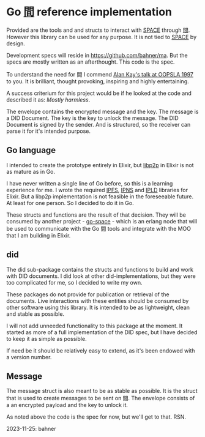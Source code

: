 Go [間] reference implementation
===

Provided are the tools and and structs to interact with [SPACE] through [間]. However this library can be used for any purpose. It is not tied to [SPACE] by design.

Development specs will reside in <https://github.com/bahner/ma>. But the specs are mostly written as an afterthought. This code is the spec.

To understand the need for 間 I commend [Alan Kay's talk at OOPSLA 1997][kayma] to you. It is brilliant, thought provoking, inspiring and highly entertaining.

A success criterium for this project would be if he looked at the code and described it as: *Mostly harmless*.

The envelope contains the encrypted message and the key. The message is a DID Document. The key is the key to unlock the message. The DID Document is signed by the sender. And is structured, so the receiver can parse it for it's intended purpose.

Go language
---

I intended to create the prototype entirely in Elixir, but [libp2p] in Elixir is not as mature as in Go.

I have never written a single line of Go before, so this is a learning experience for me. I wrote the required [IPFS][exipfs], [IPNS][exipns] and [IPLD][exipld] libraries for Elixir. But a libp2p implementation is not feasible in the foreseeable future. At least for one person. So I decided to do it in Go.

These structs and functions are the result of that decision. They will be consumed by another project - [go-space] - which is an erlang node that will be used to communicate with the Go 間 tools and integrate with the MOO that I am building in Elixir.

did
---

The did sub-package contains the structs and functions to build and work with DID documents. I did look at other did-implementations, but they were too complicated for me, so I decided to write my own.

These packages do not provide for publication or retrieval of the documents. Live interactions with these entities should be consumed by other software using this library. It is intended to be as lightweight, clean and stable as possible.

I will not add unneeded functionality to this package at the moment. It started as more of a full
implementation of the DID spec, but I have decided to keep it as simple as possible.

If need be it should be relatively easy to extend, as it's been endowed with a version number.

Message
---

The message struct is also meant to be as stable as possible. It is the struct
that is used to create messages to be sent on 間. The envelope consists of a an encrypted payload and the key to unlock it.

As noted above the code is the spec for now, but we'll get to that. RSN.

2023-11-25: bahner

[exipfs]: <https://hex.pm/packages/ex_ipfs> "Elixir IPFS"
[exipld]: <https://hex.pm/packages/ex_ipfs_ipld> "Elixir IPLD"
[exipns]: <https://hex.pm/packages/ex_ipfs_ipns> "Elixir IPNS"
[go-space]: <https://github-com/bahner/go-space> "Go SPACE"
[kayma]: <https://www.youtube.com/watch?v=oKg1hTOQXoY&t=2268s> "The space between objects."
[libp2p]: <https://libp2p.io> "libp2p"
[SPACE]: <https://github.com/bahner/space> "SPACE"
[間]: <https://github.com/bahner/ma> "ma specs"
